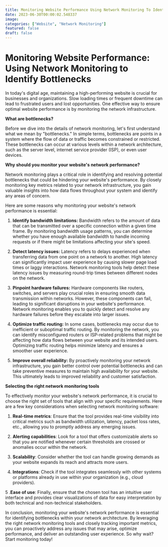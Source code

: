 ```yaml
---
title: Monitoring Website Performance Using Network Monitoring To Identify Bottlenecks
date: 2023-06-30T00:00:02.548337
image: 
categories: ["Website", "Network Monitoring"]
featured: false
draft: false
---
```

# Monitoring Website Performance: Using Network Monitoring to Identify Bottlenecks

In today's digital age, maintaining a high-performing website is crucial for businesses and organizations. Slow loading times or frequent downtime can lead to frustrated users and lost opportunities. One effective way to ensure optimal website performance is by monitoring the network infrastructure.

**What are bottlenecks?**

Before we dive into the details of network monitoring, let's first understand what we mean by "bottlenecks." In simple terms, bottlenecks are points in a system where the flow of data or traffic becomes constrained or restricted. These bottlenecks can occur at various levels within a network architecture, such as the server level, internet service provider (ISP), or even user devices.

**Why should you monitor your website's network performance?**

Network monitoring plays a critical role in identifying and resolving potential bottlenecks that could be hindering your website's performance. By closely monitoring key metrics related to your network infrastructure, you gain valuable insights into how data flows throughout your system and identify any areas of concern.

Here are some reasons why monitoring your website's network performance is essential:

1. **Identify bandwidth limitations:** Bandwidth refers to the amount of data that can be transmitted over a specific connection within a given time frame. By monitoring bandwidth usage patterns, you can determine whether you have enough available bandwidth to handle incoming requests or if there might be limitations affecting your site's speed.

2. **Detect latency issues:** Latency refers to delays experienced when transferring data from one point on a network to another. High latency can significantly impact user experience by causing slower page load times or laggy interactions. Network monitoring tools help detect these latency issues by measuring round-trip times between different nodes on the network.

3. **Pinpoint hardware failures:** Hardware components like routers, switches, and servers play crucial roles in ensuring smooth data transmission within networks. However, these components can fail, leading to significant disruptions in your website's performance. Network monitoring enables you to quickly detect and resolve any hardware failures before they escalate into larger issues.

4. **Optimize traffic routing:** In some cases, bottlenecks may occur due to inefficient or suboptimal traffic routing. By monitoring the network, you can identify misconfigured routers or ISP-related problems that might be affecting how data flows between your website and its intended users. Optimizing traffic routing helps minimize latency and ensures a smoother user experience.

5. **Improve overall reliability:** By proactively monitoring your network infrastructure, you gain better control over potential bottlenecks and can take preventive measures to maintain high availability for your website. This ultimately leads to improved reliability and customer satisfaction.

**Selecting the right network monitoring tools**

To effectively monitor your website's network performance, it is crucial to choose the right set of tools that align with your specific requirements. Here are a few key considerations when selecting network monitoring software:

1. **Real-time metrics**: Ensure that the tool provides real-time visibility into critical metrics such as bandwidth utilization, latency, packet loss rates, etc., allowing you to promptly address any emerging issues.

2. **Alerting capabilities**: Look for a tool that offers customizable alerts so that you are notified whenever certain thresholds are crossed or anomalies occur within the network.

3. **Scalability**: Consider whether the tool can handle growing demands as your website expands its reach and attracts more users.

4. **Integrations**: Check if the tool integrates seamlessly with other systems or platforms already in use within your organization (e.g., cloud providers).

5 .**Ease of use**: Finally, ensure that the chosen tool has an intuitive user interface and provides clear visualizations of data for easy interpretation by both technical and non-technical stakeholders.

In conclusion, monitoring your website's network performance is essential for identifying bottlenecks within your network architecture. By leveraging the right network monitoring tools and closely tracking important metrics, you can proactively address any issues that may arise, optimize performance, and deliver an outstanding user experience. So why wait? Start monitoring today!